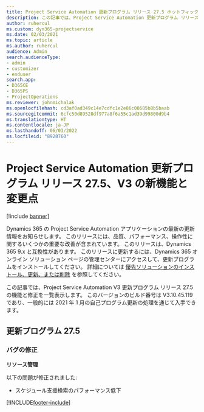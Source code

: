 ```yaml
---
title: Project Service Automation 更新プログラム リリース 27.5 ホットフィックス、V3 の新機能と変更点
description: この記事では、Project Service Automation 更新プログラム リリース 27.5、修正プログラム、V3 で利用可能な機能と修正を一覧表示します。
author: ruhercul
ms.custom: dyn365-projectservice
ms.date: 02/03/2021
ms.topic: article
ms.author: ruhercul
audience: Admin
search.audienceType:
- admin
- customizer
- enduser
search.app:
- D365CE
- D365PS
- ProjectOperations
ms.reviewer: johnmichalak
ms.openlocfilehash: cd3af0ad349c14e7cdfc1e2e86c08685b8b5baab
ms.sourcegitcommit: 6cfc50d89528df977a8f6a55c1ad39d99800d9b4
ms.translationtype: HT
ms.contentlocale: ja-JP
ms.lasthandoff: 06/03/2022
ms.locfileid: "8928760"
---
```

# <a name="whats-new-or-changed-in-project-service-automation-update-release-275-v3"></a>Project Service Automation 更新プログラム リリース 27.5、V3 の新機能と変更点

[!include [banner](../includes/psa-now-project-operations.md)]

Dynamics 365 の Project Service Automation アプリケーションの最新の更新情報をお知らせします。 このリリースには、品質、パフォーマンス、操作性に関するいくつかの重要な改善が含まれています。 このリリースは、Dynamics 365 9.x と互換性があります。 このリリースに更新するには、Dynamics 365 オンライン ソリューション ページの管理センターにアクセスして、更新プログラムをインストールしてください。 詳細については [優先ソリューションのインストール、更新、または削除](/power-platform/admin/install-remove-preferred-solution) を参照してください。

この記事では、Project Service Automation V3 更新プログラム リリース 27.5 の機能と修正を一覧表示します。 このバージョンのビルド番号は V3.10.45.119 であり、一般的には 2021 年 1 月の自己プログラム更新の処理を通じて入手できます。

## <a name="update-release-275"></a>更新プログラム 27.5

### <a name="bug-fixes"></a>バグの修正


**リソース管理**

以下の問題が修正されました:

- スケジュール支援検索のパフォーマンス低下


[!INCLUDE[footer-include](../includes/footer-banner.md)]
